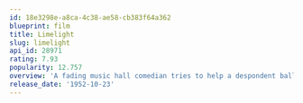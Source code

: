 ```yaml
---
id: 18e3298e-a8ca-4c38-ae58-cb383f64a362
blueprint: film
title: Limelight
slug: limelight
api_id: 28971
rating: 7.93
popularity: 12.757
overview: 'A fading music hall comedian tries to help a despondent ballet dancer learn to walk and to again feel confident about life.'
release_date: '1952-10-23'
---
```

